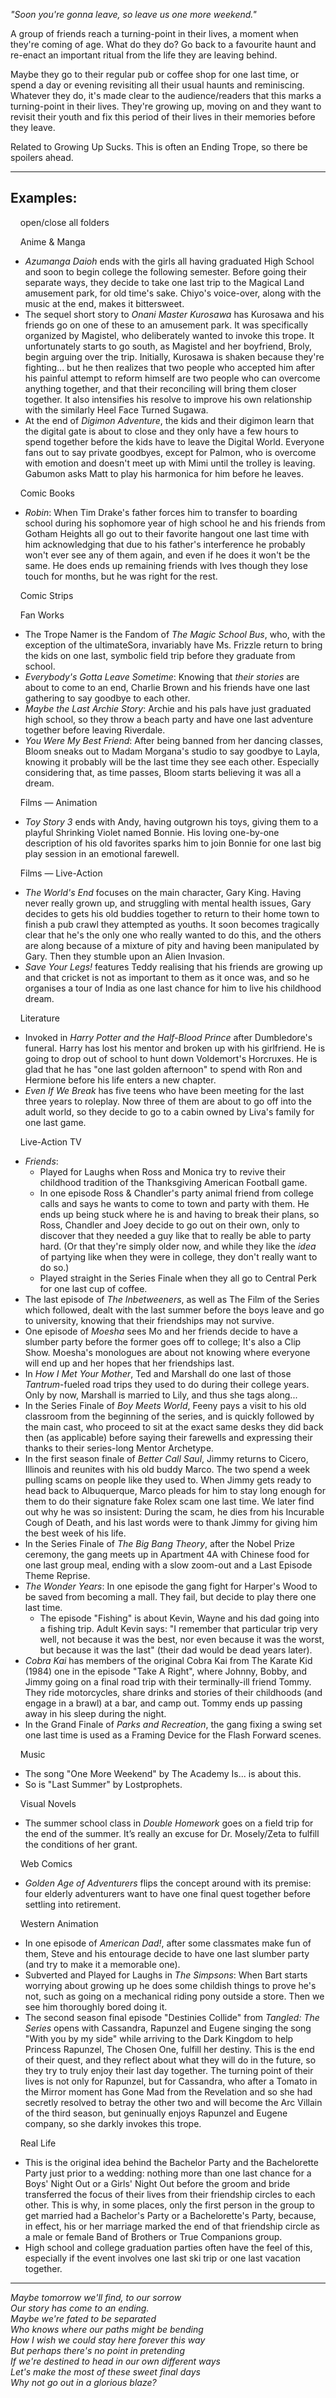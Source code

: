 _"Soon you're gonna leave, so leave us one more weekend."_

A group of friends reach a turning-point in their lives, a moment when they're coming of age. What do they do? Go back to a favourite haunt and re-enact an important ritual from the life they are leaving behind.

Maybe they go to their regular pub or coffee shop for one last time, or spend a day or evening revisiting all their usual haunts and reminiscing. Whatever they do, it's made clear to the audience/readers that this marks a turning-point in their lives. They're growing up, moving on and they want to revisit their youth and fix this period of their lives in their memories before they leave.

Related to Growing Up Sucks. This is often an Ending Trope, so there be spoilers ahead.

___

## Examples:

    open/close all folders 

    Anime & Manga 

-   _Azumanga Daioh_ ends with the girls all having graduated High School and soon to begin college the following semester. Before going their separate ways, they decide to take one last trip to the Magical Land amusement park, for old time's sake. Chiyo's voice-over, along with the music at the end, makes it bittersweet.
-   The sequel short story to _Onani Master Kurosawa_ has Kurosawa and his friends go on one of these to an amusement park. It was specifically organized by Magistel, who deliberately wanted to invoke this trope. It unfortunately starts to go south, as Magistel and her boyfriend, Broly, begin arguing over the trip. Initially, Kurosawa is shaken because they're fighting... but he then realizes that two people who accepted him after his painful attempt to reform himself are two people who can overcome anything together, and that their reconciling will bring them closer together. It also intensifies his resolve to improve his own relationship with the similarly Heel Face Turned Sugawa.
-   At the end of _Digimon Adventure_, the kids and their digimon learn that the digital gate is about to close and they only have a few hours to spend together before the kids have to leave the Digital World. Everyone fans out to say private goodbyes, except for Palmon, who is overcome with emotion and doesn't meet up with Mimi until the trolley is leaving. Gabumon asks Matt to play his harmonica for him before he leaves.

    Comic Books 

-   _Robin_: When Tim Drake's father forces him to transfer to boarding school during his sophomore year of high school he and his friends from Gotham Heights all go out to their favorite hangout one last time with him acknowledging that due to his father's interference he probably won't ever see any of them again, and even if he does it won't be the same. He does ends up remaining friends with Ives though they lose touch for months, but he was right for the rest.

    Comic Strips 

    Fan Works 

-   The Trope Namer is the Fandom of _The Magic School Bus_, who, with the exception of the ultimateSora, invariably have Ms. Frizzle return to bring the kids on one last, symbolic field trip before they graduate from school.
-   _Everybody's Gotta Leave Sometime_: Knowing that _their stories_ are about to come to an end, Charlie Brown and his friends have one last gathering to say goodbye to each other.
-   _Maybe the Last Archie Story_: Archie and his pals have just graduated high school, so they throw a beach party and have one last adventure together before leaving Riverdale.
-   _You Were My Best Friend_: After being banned from her dancing classes, Bloom sneaks out to Madam Morgana's studio to say goodbye to Layla, knowing it probably will be the last time they see each other. Especially considering that, as time passes, Bloom starts believing it was all a dream.

    Films — Animation 

-   _Toy Story 3_ ends with Andy, having outgrown his toys, giving them to a playful Shrinking Violet named Bonnie. His loving one-by-one description of his old favorites sparks him to join Bonnie for one last big play session in an emotional farewell.

    Films — Live-Action 

-   _The World's End_ focuses on the main character, Gary King. Having never really grown up, and struggling with mental health issues, Gary decides to gets his old buddies together to return to their home town to finish a pub crawl they attempted as youths. It soon becomes tragically clear that he's the only one who really wanted to do this, and the others are along because of a mixture of pity and having been manipulated by Gary. Then they stumble upon an Alien Invasion.
-   _Save Your Legs!_ features Teddy realising that his friends are growing up and that cricket is not as important to them as it once was, and so he organises a tour of India as one last chance for him to live his childhood dream.

    Literature 

-   Invoked in _Harry Potter and the Half-Blood Prince_ after Dumbledore's funeral. Harry has lost his mentor and broken up with his girlfriend. He is going to drop out of school to hunt down Voldemort's Horcruxes. He is glad that he has "one last golden afternoon" to spend with Ron and Hermione before his life enters a new chapter.
-   _Even If We Break_ has five teens who have been meeting for the last three years to roleplay. Now three of them are about to go off into the adult world, so they decide to go to a cabin owned by Liva's family for one last game.

    Live-Action TV 

-   _Friends_:
    -   Played for Laughs when Ross and Monica try to revive their childhood tradition of the Thanksgiving American Football game.
    -   In one episode Ross & Chandler's party animal friend from college calls and says he wants to come to town and party with them. He ends up being stuck where he is and having to break their plans, so Ross, Chandler and Joey decide to go out on their own, only to discover that they needed a guy like that to really be able to party hard. (Or that they're simply older now, and while they like the _idea_ of partying like when they were in college, they don't really want to do so.)
    -   Played straight in the Series Finale when they all go to Central Perk for one last cup of coffee.
-   The last episode of _The Inbetweeners_, as well as The Film of the Series which followed, dealt with the last summer before the boys leave and go to university, knowing that their friendships may not survive.
-   One episode of _Moesha_ sees Mo and her friends decide to have a slumber party before the former goes off to college; It's also a Clip Show. Moesha's monologues are about not knowing where everyone will end up and her hopes that her friendships last.
-   In _How I Met Your Mother_, Ted and Marshall do one last of those _Tantrum_\-fueled road trips they used to do during their college years. Only by now, Marshall is married to Lily, and thus she tags along...
-   In the Series Finale of _Boy Meets World_, Feeny pays a visit to his old classroom from the beginning of the series, and is quickly followed by the main cast, who proceed to sit at the exact same desks they did back then (as applicable) before saying their farewells and expressing their thanks to their series-long Mentor Archetype.
-   In the first season finale of _Better Call Saul_, Jimmy returns to Cicero, Illinois and reunites with his old buddy Marco. The two spend a week pulling scams on people like they used to. When Jimmy gets ready to head back to Albuquerque, Marco pleads for him to stay long enough for them to do their signature fake Rolex scam one last time. We later find out why he was so insistent: During the scam, he dies from his Incurable Cough of Death, and his last words were to thank Jimmy for giving him the best week of his life.
-   In the Series Finale of _The Big Bang Theory_, after the Nobel Prize ceremony, the gang meets up in Apartment 4A with Chinese food for one last group meal, ending with a slow zoom-out and a Last Episode Theme Reprise.
-   _The Wonder Years_: In one episode the gang fight for Harper's Wood to be saved from becoming a mall. They fail, but decide to play there one last time.
    -   The episode "Fishing" is about Kevin, Wayne and his dad going into a fishing trip. Adult Kevin says: "I remember that particular trip very well, not because it was the best, nor even because it was the worst, but because it was the last" (their dad would be dead years later).
-   _Cobra Kai_ has members of the original Cobra Kai from The Karate Kid (1984) one in the episode "Take A Right", where Johnny, Bobby, and Jimmy going on a final road trip with their terminally-ill friend Tommy. They ride motorcycles, share drinks and stories of their childhoods (and engage in a brawl) at a bar, and camp out. Tommy ends up passing away in his sleep during the night.
-   In the Grand Finale of _Parks and Recreation_, the gang fixing a swing set one last time is used as a Framing Device for the Flash Forward scenes.

    Music 

-   The song "One More Weekend" by The Academy Is... is about this.
-   So is "Last Summer" by Lostprophets.

    Visual Novels 

-   The summer school class in _Double Homework_ goes on a field trip for the end of the summer. It’s really an excuse for Dr. Mosely/Zeta to fulfill the conditions of her grant.

    Web Comics 

-   _Golden Age of Adventurers_ flips the concept around with its premise: four elderly adventurers want to have one final quest together before settling into retirement.

    Western Animation 

-   In one episode of _American Dad!_, after some classmates make fun of them, Steve and his entourage decide to have one last slumber party (and try to make it a memorable one).
-   Subverted and Played for Laughs in _The Simpsons_: When Bart starts worrying about growing up he does some childish things to prove he's not, such as going on a mechanical riding pony outside a store. Then we see him thoroughly bored doing it.
-   The second season final episode "Destinies Collide" from _Tangled: The Series_ opens with Cassandra, Rapunzel and Eugene singing the song "With you by my side" while arriving to the Dark Kingdom to help Princess Rapunzel, The Chosen One, fulfill her destiny. This is the end of their quest, and they reflect about what they will do in the future, so they try to truly enjoy their last day together. The turning point of their lives is not only for Rapunzel, but for Cassandra, who after a Tomato in the Mirror moment has Gone Mad from the Revelation and so she had secretly resolved to betray the other two and will become the Arc Villain of the third season, but geninually enjoys Rapunzel and Eugene company, so she darkly invokes this trope.

    Real Life 

-   This is the original idea behind the Bachelor Party and the Bachelorette Party just prior to a wedding: nothing more than one last chance for a Boys' Night Out or a Girls' Night Out before the groom and bride transferred the focus of their lives from their friendship circles to each other. This is why, in some places, only the first person in the group to get married had a Bachelor's Party or a Bachelorette's Party, because, in effect, his or her marriage marked the end of that friendship circle as a male or female Band of Brothers or True Companions group.
-   High school and college graduation parties often have the feel of this, especially if the event involves one last ski trip or one last vacation together.

___

_Maybe tomorrow we'll find, to our sorrow  
Our story has come to an ending.  
Maybe we're fated to be separated  
Who knows where our paths might be bending  
How I wish we could stay here forever this way  
But perhaps there's no point in pretending  
If we're destined to head in our own different ways  
Let's make the most of these sweet final days  
Why not go out in a glorious blaze?_